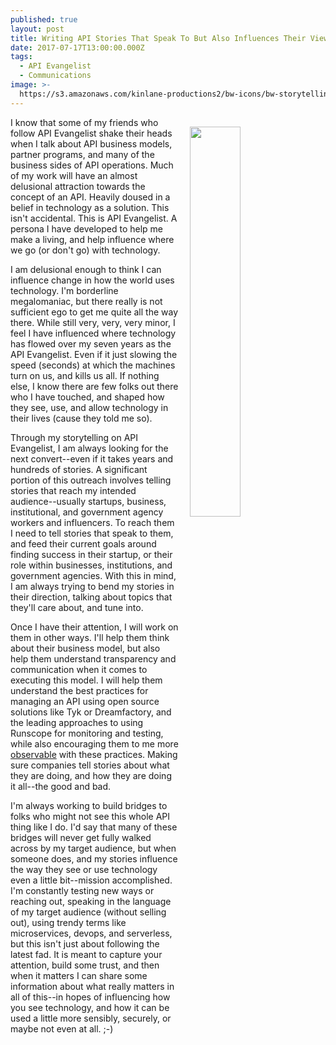 ```yaml
---
published: true
layout: post
title: Writing API Stories That Speak To But Also Influences Their View Of Technology
date: 2017-07-17T13:00:00.000Z
tags:
  - API Evangelist
  - Communications
image: >-
  https://s3.amazonaws.com/kinlane-productions2/bw-icons/bw-storytelling.png
---
```

<p><img src="https://s3.amazonaws.com/kinlane-productions2/bw-icons/bw-storytelling.png" align="right" width="40%" style="padding: 15px;" /></p>
I know that some of my friends who follow API Evangelist shake their heads when I talk about API business models, partner programs, and many of the business sides of API operations. Much of my work will have an almost delusional attraction towards the concept of an API. Heavily doused in a belief in technology as a solution. This isn't accidental. This is API Evangelist. A persona I have developed to help me make a living, and help influence where we go (or don't go) with technology.

I am delusional enough to think I can influence change in how the world uses technology. I'm borderline megalomaniac, but there really is not sufficient ego to get me quite all the way there. While still very, very, very minor, I feel I have influenced where technology has flowed over my seven years as the API Evangelist. Even if it just slowing the speed (seconds) at which the machines turn on us, and kills us all. If nothing else, I know there are few folks out there who I have touched, and shaped how they see, use, and allow technology in their lives (cause they told me so).

Through my storytelling on API Evangelist, I am always looking for the next convert--even if it takes years and hundreds of stories. A significant portion of this outreach involves telling stories that reach my intended audience--usually startups, business, institutional, and government agency workers and influencers. To reach them I need to tell stories that speak to them, and feed their current goals around finding success in their startup, or their role within businesses, institutions, and government agencies. With this in mind, I am always trying to bend my stories in their direction, talking about topics that they'll care about, and tune into.

Once I have their attention, I will work on them in other ways. I'll help them think about their business model, but also help them understand transparency and communication when it comes to executing this model. I will help them understand the best practices for managing an API using open source solutions like Tyk or Dreamfactory, and the leading approaches to using Runscope for monitoring and testing, while also encouraging them to me more [observable](https://apievangelist.com/2016/10/25/thinking-about-an-api-observability-stack/) with these practices. Making sure companies tell stories about what they are doing, and how they are doing it all--the good and bad.

I'm always working to build bridges to folks who might not see this whole API thing like I do. I'd  say that many of these bridges will never get fully walked across by my target audience, but when someone does, and my stories influence the way they see or use technology even a little bit--mission accomplished. I'm constantly testing new ways or reaching out, speaking in the language of my target audience (without selling out), using trendy terms like microservices, devops, and serverless, but this isn't just about following the latest fad. It is meant to capture your attention, build some trust, and then when it matters I can share some information about what really matters in all of this--in hopes of influencing how you see technology, and how it can be used a little more sensibly, securely, or maybe not even at all. ;-)

